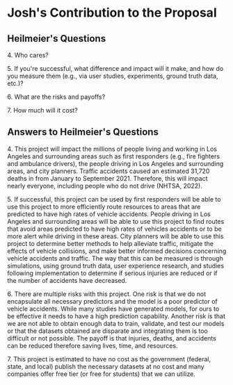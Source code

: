 # Josh's Contribution to the Proposal

## Heilmeier's Questions

4\. Who cares?

5\. If you\'re successful, what difference and impact will it make, and
how do you measure them (e.g., via user studies, experiments, ground
truth data, etc.)?

6\. What are the risks and payoffs?

7\. How much will it cost?

## Answers to Heilmeier's Questions

4\. This project will impact the millions of people living and working
in Los Angeles and surrounding areas such as first responders (e.g.,
fire fighters and ambulance drivers), the people driving in Los Angeles
and surrounding areas, and city planners. Traffic accidents caused an
estimated 31,720 deaths in from January to September 2021. Therefore,
this will impact nearly everyone, including people who do not drive
(NHTSA, 2022).

5\. If successful, this project can be used by first responders will be
able to use this project to more efficiently route resources to areas
that are predicted to have high rates of vehicle accidents. People
driving in Los Angeles and surrounding areas will be able to use this
project to find routes that avoid areas predicted to have high rates of
vehicles accidents or to be more alert while driving in these areas.
City planners will be able to use this project to determine better
methods to help alleviate traffic, mitigate the effects of vehicle
collisions, and make better informed decisions concerning vehicle
accidents and traffic. The way that this can be measured is through
simulations, using ground truth data, user experience research, and
studies following implementation to determine if serious injuries are
reduced or if the number of accidents have decreased.

6\. There are multiple risks with this project. One risk is that we do
not encapsulate all necessary predictors and the model is a poor
predictor of vehicle accidents. While many studies have generated
models, for ours to be effective it needs to have a high prediction
capability. Another risk is that we are not able to obtain enough data
to train, validate, and test our models or that the datasets obtained
are disparate and integrating them is too difficult or not possible. The
payoff is that injuries, deaths, and accidents can be reduced therefore
saving lives, time, and resources.

7\. This project is estimated to have no cost as the government
(federal, state, and local) publish the necessary datasets at no cost
and many companies offer free tier (or free for students) that we can
utilize.
